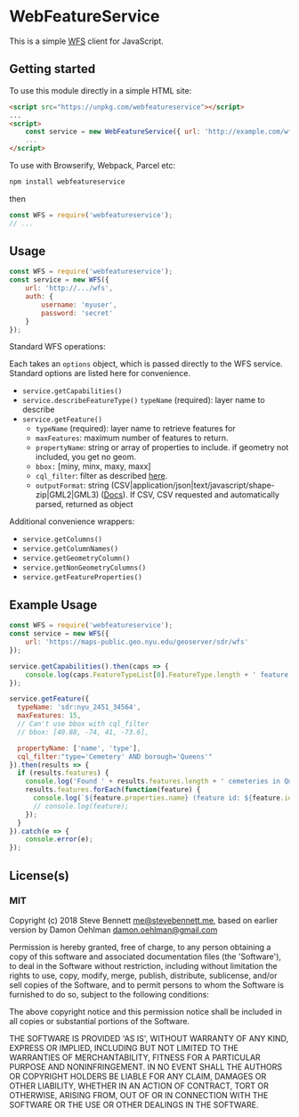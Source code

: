# WebFeatureService

This is a simple [WFS](http://en.wikipedia.org/wiki/Web_Feature_Service)
client for JavaScript.

## Getting started

To use this module directly in a simple HTML site:

```html
<script src="https://unpkg.com/webfeatureservice"></script>
...
<script>
    const service = new WebFeatureService({ url: 'http://example.com/wfs' });
    ...
</script>
```

To use with Browserify, Webpack, Parcel etc:

```bash
npm install webfeatureservice
```

then

```js
const WFS = require('webfeatureservice');
// ...
```

## Usage

```js
const WFS = require('webfeatureservice');
const service = new WFS({
    url: 'http://.../wfs',
    auth: {
        username: 'myuser',
        password: 'secret'
    }
});
```


Standard WFS operations:

Each takes an `options` object, which is passed directly to the WFS service. Standard options are listed here for convenience.

* `service.getCapabilities()`
* `service.describeFeatureType()`
   `typeName` (required): layer name to describe
* `service.getFeature()`
  * `typeName` (required): layer name to retrieve features for
  * `maxFeatures`: maximum number of features to return.
  * `propertyName`: string or array of properties to include. if geometry not included, you get no geom.
  * `bbox:` [miny, minx, maxy, maxx]
  * `cql_filter`: filter as described [here](http://docs.geoserver.org/latest/en/user/tutorials/cql/cql_tutorial.html).
  * `outputFormat`: string (CSV|application/json|text/javascript/shape-zip|GML2|GML3) ([Docs](http://docs.geoserver.org/latest/en/user/services/wfs/outputformats.html)). If CSV, CSV requested and automatically parsed, returned as object

Additional convenience wrappers:

* `service.getColumns()`
* `service.getColumnNames()`
* `service.getGeometryColumn()`
* `service.getNonGeometryColumns()`
* `service.getFeatureProperties()`

## Example Usage

```js
const WFS = require('webfeatureservice');
const service = new WFS({
    url: 'https://maps-public.geo.nyu.edu/geoserver/sdr/wfs'
});

service.getCapabilities().then(caps => {
    console.log(caps.FeatureTypeList[0].FeatureType.length + ' feature types.');
});

service.getFeature({
  typeName: 'sdr:nyu_2451_34564',
  maxFeatures: 15,
  // Can't use bbox with cql_filter
  // bbox: [40.88, -74, 41, -73.6],

  propertyName: ['name', 'type'],
  cql_filter:"type='Cemetery' AND borough='Queens'"
}).then(results => {
  if (results.features) {
    console.log('Found ' + results.features.length + ' cemeteries in Queens');
    results.features.forEach(function(feature) {
      console.log(`${feature.properties.name} (feature id: ${feature.id})`);
      // console.log(feature);
    });
  }
}).catch(e => {
    console.error(e);
});
```

## License(s)

### MIT

Copyright (c) 2018 Steve Bennett <me@stevebennett.me>, based on earlier version by Damon Oehlman <damon.oehlman@gmail.com>

Permission is hereby granted, free of charge, to any person obtaining
a copy of this software and associated documentation files (the
'Software'), to deal in the Software without restriction, including
without limitation the rights to use, copy, modify, merge, publish,
distribute, sublicense, and/or sell copies of the Software, and to
permit persons to whom the Software is furnished to do so, subject to
the following conditions:

The above copyright notice and this permission notice shall be
included in all copies or substantial portions of the Software.

THE SOFTWARE IS PROVIDED 'AS IS', WITHOUT WARRANTY OF ANY KIND,
EXPRESS OR IMPLIED, INCLUDING BUT NOT LIMITED TO THE WARRANTIES OF
MERCHANTABILITY, FITNESS FOR A PARTICULAR PURPOSE AND NONINFRINGEMENT.
IN NO EVENT SHALL THE AUTHORS OR COPYRIGHT HOLDERS BE LIABLE FOR ANY
CLAIM, DAMAGES OR OTHER LIABILITY, WHETHER IN AN ACTION OF CONTRACT,
TORT OR OTHERWISE, ARISING FROM, OUT OF OR IN CONNECTION WITH THE
SOFTWARE OR THE USE OR OTHER DEALINGS IN THE SOFTWARE.
